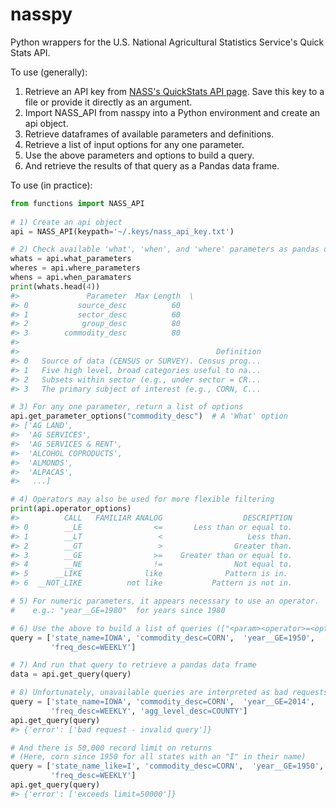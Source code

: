 # nasspy
Python wrappers for the U.S. National Agricultural Statistics Service's Quick Stats API.

To use (generally):

1) Retrieve an API key from [NASS's QuickStats API page](https://quickstats.nass.usda.gov/api#param_define).
   Save this key to a file or provide it directly as an argument. 
2) Import NASS_API from nasspy into a Python environment and create an api object.
3) Retrieve dataframes of available parameters and definitions.
4) Retrieve a list of input options for any one parameter.
5) Use the above parameters and options to build a query.
6) And retrieve the results of that query as a Pandas data frame.

To use (in practice):
  
```python
from functions import NASS_API
        
# 1) Create an api object
api = NASS_API(keypath='~/.keys/nass_api_key.txt')

# 2) Check available 'what', 'when', and 'where' parameters as pandas dataframes
whats = api.what_parameters
wheres = api.where_parameters
whens = api.when_paramaters
print(whats.head(4))
#>               Parameter  Max Length  \
#> 0           source_desc          60   
#> 1           sector_desc          60   
#> 2            group_desc          80   
#> 3        commodity_desc          80   
#> 
#>                                            Definition  
#> 0   Source of data (CENSUS or SURVEY). Census prog...  
#> 1   Five high level, broad categories useful to na...  
#> 2   Subsets within sector (e.g., under sector = CR...  
#> 3   The primary subject of interest (e.g., CORN, C...  

# 3) For any one parameter, return a list of options
api.get_parameter_options("commodity_desc")  # A 'What' option
#> ['AG LAND',
#>  'AG SERVICES',
#>  'AG SERVICES & RENT',
#>  'ALCOHOL COPRODUCTS',
#>  'ALMONDS',
#>  'ALPACAS',
#>   ...]

# 4) Operators may also be used for more flexible filtering
print(api.operator_options)
#>          CALL   FAMILIAR ANALOG                  DESCRIPTION
#> 0        __LE                <=       Less than or equal to.
#> 1        __LT                 <                   Less than.
#> 2        __GT                 >                Greater than.
#> 3        __GE                >=    Greater than or equal to.
#> 4        __NE                !=                Not equal to.
#> 5      __LIKE              like              Pattern is in. 
#> 6  __NOT_LIKE          not like           Pattern is not in.

# 5) For numeric parameters, it appears necessary to use an operator.
#    e.g.: "year__GE=1980"  for years since 1980

# 6) Use the above to build a list of queries (["<param><operator>=<option>", ...])
query = ['state_name=IOWA', 'commodity_desc=CORN',  'year__GE=1950',
         'freq_desc=WEEKLY']

# 7) And run that query to retrieve a pandas data frame
data = api.get_query(query)

# 8) Unfortunately, unavailable queries are interpreted as bad requests:
query = ['state_name=IOWA', 'commodity_desc=CORN',  'year__GE=2014',
         'freq_desc=WEEKLY', 'agg_level_desc=COUNTY']
api.get_query(query)
#> {'error': ['bad request - invalid query']}

# And there is 50,000 record limit on returns
# (Here, corn since 1950 for all states with an "I" in their name)
query = ['state_name_like=I', 'commodity_desc=CORN',  'year__GE=1950',
         'freq_desc=WEEKLY']
api.get_query(query)
#> {'error': ['exceeds limit=50000']}
```

